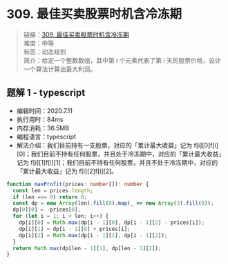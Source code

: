 # 309. 最佳买卖股票时机含冷冻期

> 链接：[309. 最佳买卖股票时机含冷冻期](https://leetcode-cn.com/problems/best-time-to-buy-and-sell-stock-with-cooldown/)  
> 难度：中等  
> 标签：动态规划  
> 简介：给定一个整数数组，其中第 i 个元素代表了第 i 天的股票价格，设计一个算法计算出最大利润。

## 题解 1 - typescript

- 编辑时间：2020.7.11
- 执行用时：84ms
- 内存消耗：36.5MB
- 编程语言：typescript
- 解法介绍：我们目前持有一支股票，对应的「累计最大收益」记为 f[i][0]f[i][0]；我们目前不持有任何股票，并且处于冷冻期中，对应的「累计最大收益」记为 f[i][1]f[i][1]；我们目前不持有任何股票，并且不处于冷冻期中，对应的「累计最大收益」记为 f[i][2]f[i][2]。

```typescript
function maxProfit(prices: number[]): number {
  const len = prices.length;
  if (len === 0) return 0;
  const dp = new Array(len).fill(0).map(_ => new Array(3).fill(0));
  dp[0][0] = -prices[0];
  for (let i = 1; i < len; i++) {
    dp[i][0] = Math.max(dp[i - 1][0], dp[i - 1][2] - prices[i]);
    dp[i][1] = dp[i - 1][0] + prices[i];
    dp[i][2] = Math.max(dp[i - 1][1], dp[i - 1][2]);
  }
  return Math.max(dp[len - 1][1], dp[len - 1][2]);
}
```
